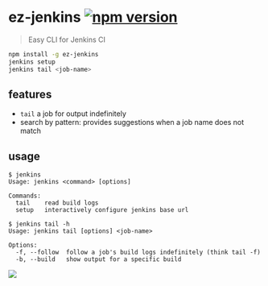 # ez-jenkins [![npm version](https://badge.fury.io/js/ez-jenkins.svg)](https://www.npmjs.com/package/ez-jenkins)

> Easy CLI for Jenkins CI

```sh
npm install -g ez-jenkins
jenkins setup
jenkins tail <job-name>
```

## features

- `tail` a job for output indefinitely
- search by pattern: provides suggestions when a job name does not match

## usage

```
$ jenkins
Usage: jenkins <command> [options]

Commands:
  tail    read build logs
  setup   interactively configure jenkins base url
```

```
$ jenkins tail -h
Usage: jenkins tail [options] <job-name>

Options:
  -f, --follow  follow a job's build logs indefinitely (think tail -f)
  -b, --build   show output for a specific build
```

![](https://raw.githubusercontent.com/raine/ez-jenkins/media/tail.png)
